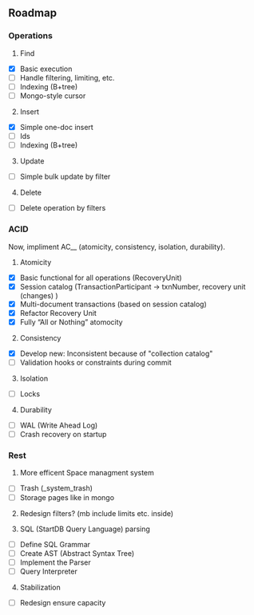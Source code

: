 ## Roadmap

### Operations

1. Find
- [X] Basic execution
- [ ] Handle filtering, limiting, etc.
- [ ] Indexing (B+tree)
- [ ] Mongo-style cursor 

2. Insert
- [X] Simple one-doc insert
- [ ] Ids
- [ ] Indexing (B+tree)

3. Update
- [ ] Simple bulk update by filter

4. Delete
- [ ] Delete operation by filters

### ACID

Now, impliment AC__ (atomicity, consistency, isolation, durability).

1. Atomicity
- [X] Basic functional for all operations (RecoveryUnit)
- [X] Session catalog (TransactionParticipant -> txnNumber, recovery unit (changes) )
- [X] Multi-document transactions (based on session catalog)
- [X] Refactor Recovery Unit
- [X] Fully “All or Nothing” atomocity

2. Consistency
- [X] Develop new: Inconsistent because of "collection catalog"
- [ ] Validation hooks or constraints during commit

3. Isolation
- [ ] Locks

4. Durability
- [ ] WAL (Write Ahead Log)
- [ ] Crash recovery on startup

### Rest

1. More efficent Space managment system
- [ ] Trash (_system_trash)
- [ ] Storage pages like in mongo

2. Redesign filters? (mb include limits etc. inside)

3. SQL (StartDB Query Language) parsing
- [ ] Define SQL Grammar
- [ ] Create AST (Abstract Syntax Tree)
- [ ] Implement the Parser
- [ ] Query Interpreter

4. Stabilization
- [ ] Redesign ensure capacity